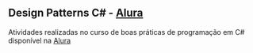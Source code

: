 ## Design Patterns C# - [Alura](https://cursos.alura.com.br/course/design-patterns-dotnet)

Atividades realizadas no curso de boas práticas de programação em C# disponível na [Alura](https://cursos.alura.com.br/course/design-patterns-dotnet)

